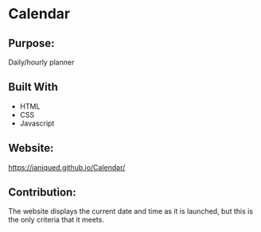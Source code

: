 # Calendar

## Purpose:
Daily/hourly planner

## Built With
* HTML
* CSS
* Javascript

## Website:
https://janiqued.github.io/Calendar/

## Contribution: 
The website displays the current date and time as it is launched, but this is the only criteria that it meets.

